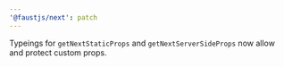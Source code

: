 ```yaml
---
'@faustjs/next': patch
---
```


Typeings for `getNextStaticProps` and `getNextServerSideProps` now allow and protect custom props.
